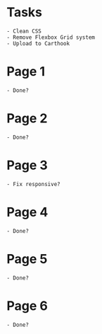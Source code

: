 # Tasks

    - Clean CSS
    - Remove Flexbox Grid system
    - Upload to Carthook
    

# Page 1

    - Done?

# Page 2

    - Done?

# Page 3

    - Fix responsive?

# Page 4

    - Done?

# Page 5 

    - Done?

# Page 6

    - Done?


